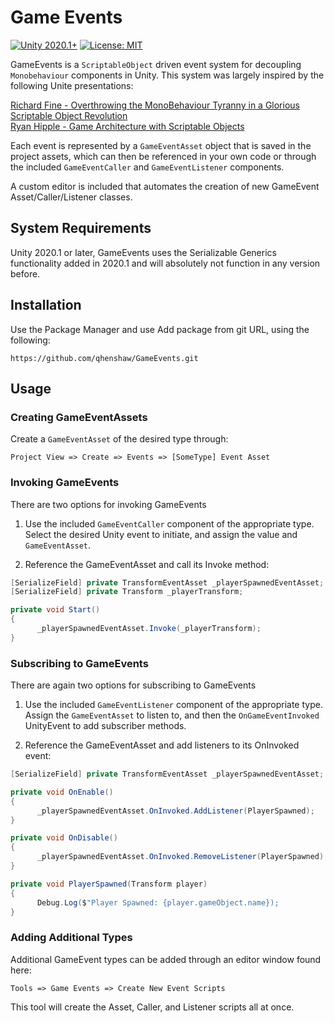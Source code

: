 # Game Events
[![Unity 2020.1+](https://img.shields.io/badge/unity-2020.1%2B-blue.svg)](https://unity3d.com/get-unity/download)
[![License: MIT](https://img.shields.io/badge/License-MIT-brightgreen.svg)](https://github.com/qhenshaw/GameEvents/blob/main/LICENSE.md)

GameEvents is a `ScriptableObject` driven event system for decoupling `Monobehaviour` components in Unity. This system was largely inspired by the following Unite presentations:

[Richard Fine - Overthrowing the MonoBehaviour Tyranny in a Glorious Scriptable Object Revolution](https://www.youtube.com/watch?v=6vmRwLYWNRo)  
[Ryan Hipple - Game Architecture with Scriptable Objects](https://www.youtube.com/watch?v=raQ3iHhE_Kk)

Each event is represented by a `GameEventAsset` object that is saved in the project assets, which can then be referenced in your own code or through the included `GameEventCaller` and `GameEventListener` components.

A custom editor is included that automates the creation of new GameEvent Asset/Caller/Listener classes.

## System Requirements
Unity 2020.1 or later, GameEvents uses the Serializable Generics functionality added in 2020.1 and will absolutely not function in any version before.

## Installation
Use the Package Manager and use Add package from git URL, using the following: 
```
https://github.com/qhenshaw/GameEvents.git
```

## Usage
### Creating GameEventAssets
Create a `GameEventAsset` of the desired type through:
```
Project View => Create => Events => [SomeType] Event Asset
```

### Invoking GameEvents
There are two options for invoking GameEvents

1. Use the included `GameEventCaller` component of the appropriate type. Select the desired Unity event to initiate, and assign the value and `GameEventAsset`.

2. Reference the GameEventAsset and call its Invoke method:
```csharp
[SerializeField] private TransformEventAsset _playerSpawnedEventAsset;
[SerializeField] private Transform _playerTransform;

private void Start()
{
      _playerSpawnedEventAsset.Invoke(_playerTransform);
}
```

### Subscribing to GameEvents
There are again two options for subscribing to GameEvents

1. Use the included `GameEventListener` component of the appropriate type. Assign the `GameEventAsset` to listen to, and then the `OnGameEventInvoked` UnityEvent to add subscriber methods.

2. Reference the GameEventAsset and add listeners to its OnInvoked event:
```csharp
[SerializeField] private TransformEventAsset _playerSpawnedEventAsset;

private void OnEnable()
{
      _playerSpawnedEventAsset.OnInvoked.AddListener(PlayerSpawned);
}

private void OnDisable()
{
      _playerSpawnedEventAsset.OnInvoked.RemoveListener(PlayerSpawned);
}

private void PlayerSpawned(Transform player)
{
      Debug.Log($"Player Spawned: {player.gameObject.name});
}
```

### Adding Additional Types
Additional GameEvent types can be added through an editor window found here:
```
Tools => Game Events => Create New Event Scripts
```
This tool will create the Asset, Caller, and Listener scripts all at once.
